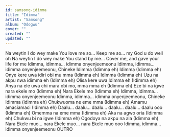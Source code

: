 ```yaml
---
id: samsong-idimma
title: "Idimma"
artist: "Samsong"
album: "Odogwu"
cover: ""
created: ""
updated: ""
---
```


Na weytin I do wey make You love me so...
Keep me so... my God u do well oh
Na weytin I do wey make You stand by me...
Cover me, and gave your life for me  Idimma, idimma... idimma onyenjeemeonu  Idimma, idimma... idimma onyenjeemeonu, Chineke Idimma  (Idimma eh)
Idimma  (Idimma eh)
Onye kere uwa idiri obi mu mma  (Idimma eh)
Idimma  (Idimma eh)
Uzu na akpu nwa idimma eh  (Idimma eh)
Olisa kere uwa Idimma eh  (Idimma eh)
Anya na ele uwa chi mara obi mo, mma mma eh  (Idimma eh)
Eze bi na igwe nara ekele mo (Idimma eh)  Nara Ekele mo (Idimma eh)
Idimma, idimma... idimma onyenjeemeonu  Idimma, idimma... idimma onyenjeemeonu, Chineke Idimma (idimma eh)
Chukwuoma ne eme mma (Idimma eh) Amamu amaciamaci  (Idimma eh)
Daalu... daalu... daalu... daalu... daalu... daalu ooo  (Idimma eh)
Omemma na eme mma (Idimma eh)
Aka na agwo oria (Idimma eh)
Chukwu bi na igwe (Idimma eh)
Ogodoya na akpu na ala  (Idimma eh)
Nara Ekele muo... nara Ekele muo... nara Ekele muo ooo
Idimma, idimma... idimma onyenjeemeonu
OUTRO
